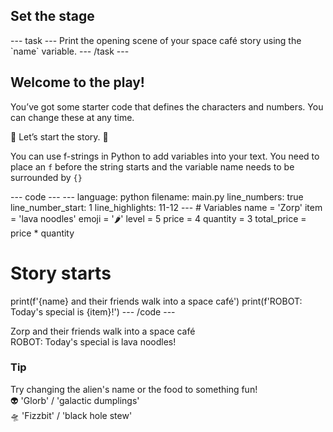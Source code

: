 <h2 class="c-project-heading--task">Set the stage</h2>
--- task ---
Print the opening scene of your space café story using the `name` variable.
--- /task ---

<h2 class="c-project-heading--explainer">Welcome to the play!</h2>

You’ve got some starter code that defines the characters and numbers. You can change these at any time.

 📕 Let’s start the story.  📕

You can use f-strings in Python to add variables into your text. You need to place an `f` before the string starts and the variable name needs to be surrounded by `{}`

<div class="c-project-code">
--- code ---
---
language: python
filename: main.py
line_numbers: true
line_number_start: 1
line_highlights: 11-12
---
# Variables
name = 'Zorp'
item = 'lava noodles'
emoji = '🌶️'
level = 5
price = 4
quantity = 3
total_price = price * quantity

# Story starts
print(f'{name} and their friends walk into a space café')
print(f'ROBOT: Today\'s special is {item}!')
--- /code ---
</div>

<div class="c-project-output">
Zorp and their friends walk into a space café<br />
ROBOT: Today's special is lava noodles!
</div>

<div class="c-project-callout c-project-callout--tip">

### Tip

Try changing the alien's name or the food to something fun!<br />
👽 'Glorb' / 'galactic dumplings'<br />
🛸 'Fizzbit' / 'black hole stew'

</div>
